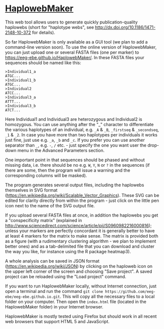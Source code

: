 # [HaplowebMaker](HaplowebMaker)

This web tool allows users to generate quickly publication-quality haplowebs (short for "haplotype webs", see http://dx.doi.org/10.1186/1471-2148-10-372 for details).

So far HaplowebMaker is only available as a GUI tool (we plan to add a command-line version soon). To use the online version of HaplowebMaker, you can just upload one or several FASTA files (one per marker) to https://eeg-ebe.github.io/HaplowebMaker/. In these FASTA files your sequences should be named like this:
```
>Individual1_a
ATGC...
>Individual1_b
ATGC...
>Individual2
ATCC...
>Individual3_a
ATTT...
>Individual3_b
ATCT...
```

Here Individual1 and Individual3 are heterozygous and Individual2 is homozygous. You can use anything after the "_" character to differentiate the various haplotypes of an individual, e.g. `_A` & `_B`, `_firstseq` & `_secondseq`, `_1` & `_2`. In case you have more than two haplotypes per individuals it works just fine, just use e.g. `_a`, `_b` and `_c`. If you prefer you can use another separator than `_`, e.g. `-`, `/` etc. - just specify the one you want user the drop-down menu in the Advanced Parameters section.

One important point in that sequences should be phased and without missing data, i.e. there should be no e.g. `W`, `Y`, `N` or `?` in the sequences (if there are some, then the program will issue a warning and the corresponding columns will be masked).

The program generates several output files, including the haplowebs themselves in SVG format (https://en.wikipedia.org/wiki/Scalable_Vector_Graphics). These SVG can be edited for clarity directly from within the program - just click on the little pen icon next to the name of the SVG output file. 

If you upload several FASTA files at once, in addition the haplowebs you get a "conspecificity matrix" (explained in http://www.sciencedirect.com/science/article/pii/S0960982216000816); unless your markers are perfectly concordant it is generally better to have at least 4 markers for the matrix to make sense. The matrix is provided both as a figure (with a rudimentary clustering algorithm - we plan to implement better ones) and as a tab-delimited file that you can download and cluster the way you like, for instance using the R package heatmap3).

A whole analysis can be saved in JSON format (https://en.wikipedia.org/wiki/JSON) by clicking on the haploweb icon on the upper left corner of the screen and choosing "Save project". A saved project can be reloaded using the "Load project" command.

If you want to run HaplowebMaker locally, without Internet connection, just open a terminal and run the command `git clone https://github.com/eeg-ebe/eeg-ebe.github.io.git`. This will copy all the necessary files to a local folder on your computer. Then open the `index.html` file (located in the HaplowebMaker folder) in your Internet browser.

HaplowebMaker is mostly tested using Firefox but should work in all recent web browsers that support HTML 5 and JavaScript.


